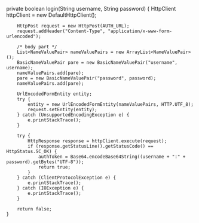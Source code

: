 private boolean login(String username, String password) {
		HttpClient httpClient = new DefaultHttpClient();

		HttpPost request = new HttpPost(AUTH_URL);
		request.addHeader("Content-Type", "application/x-www-form-urlencoded");

		/* body part */
		List<NameValuePair> nameValuePairs = new ArrayList<NameValuePair>();
		BasicNameValuePair pare = new BasicNameValuePair("username", username);
		nameValuePairs.add(pare);
		pare = new BasicNameValuePair("password", password);
		nameValuePairs.add(pare);

		UrlEncodedFormEntity entity;
		try {
			entity = new UrlEncodedFormEntity(nameValuePairs, HTTP.UTF_8);
			request.setEntity(entity);
		} catch (UnsupportedEncodingException e) {
			e.printStackTrace();
		}

		try {
			HttpResponse response = httpClient.execute(request);
			if (response.getStatusLine().getStatusCode() == HttpStatus.SC_OK) {
				authToken = Base64.encodeBase64String((username + ":" + password).getBytes("UTF-8"));
				return true;
			}
		} catch (ClientProtocolException e) {
			e.printStackTrace();
		} catch (IOException e) {
			e.printStackTrace();
		}

		return false;
	}
